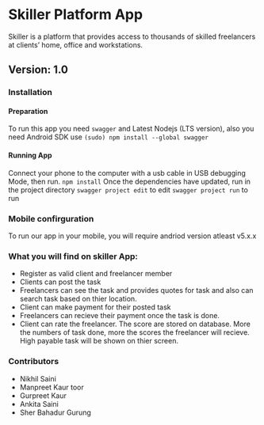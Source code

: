 # Skiller Platform App
Skiller is a platform that provides access to thousands of skilled freelancers at clients’ home, office and workstations. 

## Version: 1.0
### Installation
#### Preparation
To run this app you need ```swagger``` and Latest Nodejs (LTS version), also you need Android SDK
use ```(sudo) npm install --global swagger```
#### Running App
Connect your phone to the computer with a usb cable in USB debugging Mode, then run.
```npm install```
Once the dependencies have updated, run in the project directory
```swagger project edit``` to edit
```swagger project run``` to run 

### Mobile confirguration
To run our app in your mobile, you will require andriod version atleast v5.x.x
### What you will find on skiller App:
* Register as valid client and freelancer member
* Clients can post the task
* Freelancers can see the task and provides quotes for task and also can search task based on thier location.
* Client can make payment for their posted task
* Freelancers can recieve their payment once the task  is done.
* Client can rate the freelancer. The score are stored on database. More the numbers of task done, more the scores the freelancer will recieve. High payable task will be shown on thier screen. 



### Contributors
* Nikhil Saini
* Manpreet Kaur toor
* Gurpreet Kaur
* Ankita Saini
* Sher Bahadur Gurung
